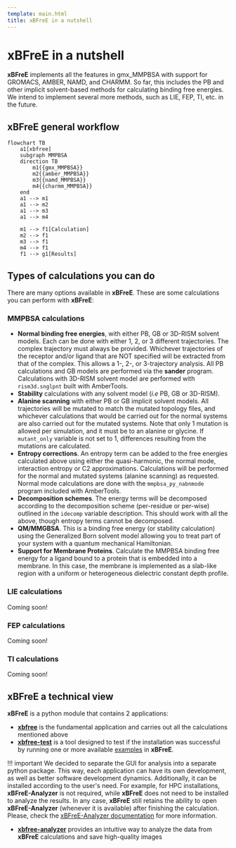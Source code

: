 ```yaml
---
template: main.html
title: xBFreE in a nutshell
---
```


# **xBFreE** in a nutshell
**xBFreE** implements all the features in gmx_MMPBSA with support for GROMACS, AMBER, NAMD, and CHARMM. So far, this 
includes the PB and other implicit solvent-based methods for calculating binding free energies. We intend to implement 
several more methods, such as LIE, FEP, TI, etc. in the future.

## **xBFreE** general workflow
```mermaid
flowchart TB
    a1[xbfree]
    subgraph MMPBSA
    direction TB
        m1{{gmx_MMPBSA}}
        m2{{amber_MMPBSA}}
        m3{{namd_MMPBSA}}
        m4{{charmm_MMPBSA}}
    end
    a1 --> m1
    a1 --> m2
    a1 --> m3
    a1 --> m4

    m1 --> f1[Calculation]
    m2 --> f1
    m3 --> f1
    m4 --> f1
    f1 --> g1[Results]
```


## Types of calculations you can do
There are many options available in **xBFreE**. These are some calculations you can perform with **xBFreE**:

### MMPBSA calculations
* **Normal binding free energies**, with either PB, GB or 3D-RISM solvent models. Each can be done with either
1, 2, or 3 different trajectories. The complex trajectory must always be provided. Whichever trajectories of the 
receptor and/or ligand that are NOT specified will be extracted from that of the complex. This allows a 1-, 
2-, or 3-trajectory analysis. All PB calculations and GB models are performed via the **sander** program. Calculations 
with 3D-RISM solvent model are performed with `rism3d.snglpnt` built with AmberTools.
* **Stability** calculations with any solvent model (_i.e_ PB, GB or 3D-RISM).
* **Alanine scanning** with either PB or GB implicit solvent models. All trajectories will be mutated to match
the mutated topology files, and whichever calculations that would be carried out for the normal systems are
also carried out for the mutated systems. Note that only 1 mutation is allowed per simulation, and it must
be to an alanine or glycine. If `mutant_only` variable is not set to 1, differences resulting from the mutations are 
calculated.
* **Entropy corrections**. An entropy term can be added to the free energies calculated above using either the
quasi-harmonic, the normal mode, interaction entropy or C2 approximations. Calculations will be performed for the normal 
and mutated systems (alanine scanning) as requested. Normal mode calculations are done with the
`mmpbsa_py_nabnmode` program included with AmberTools.
* **Decomposition schemes**. The energy terms will be decomposed according to the decomposition scheme (per-residue or 
per-wise) outlined in the `idecomp` variable description. This should work with all the above, though entropy terms
cannot be decomposed.
* **QM/MMGBSA**. This is a binding free energy (or stability calculation) using the Generalized Born solvent
model allowing you to treat part of your system with a quantum mechanical Hamiltonian.
* **Support for Membrane Proteins**. Calculate the MMPBSA binding free energy for a ligand bound to a protein
that is embedded into a membrane. In this case, the membrane is implemented as a slab-like region with a uniform or 
heterogeneous dielectric constant depth profile.

### LIE calculations 
Coming soon!

### FEP calculations 
Coming soon!

### TI calculations 
Coming soon!

## **xBFreE** a technical view
**xBFreE** is a python module that contains 2 applications: 

* [**xbfree**][5] is the fundamental application and carries out all the calculations mentioned above
* [**xbfree-test**][7] is a tool designed to test if the installation was successful by running one or more available 
  [examples][4] in **xBFreE**.

!!! important
    We decided to separate the GUI for analysis into a separate python package. This way, each application can have 
    its own development, as well as better software development dynamics. Additionally, it can be installed 
    according to the user's need. For example, for HPC installations, **xBFreE-Analyzer** is not required, while 
    **xBFreE** does not need to be installed to analyze the results. In any case, **xBFreE** still retains the 
    ability to open **xBFreE-Analyzer** (whenever it is available) after finishing the calculation. Please, check 
    the [xBFreE-Analyzer documentation]() for more information.

  * [**xbfree-analyzer**][6] provides an intuitive way to analyze the data from **xBFreE** calculations and save 
  high-quality images


  [1]: https://pubs.acs.org/doi/10.1021/ct300418h
  [3]: #types-of-calculations-you-can-do
  [4]: ../examples/README.md
  [5]: howworks.md
  [6]: ../analyzer.md
  [7]: ../examples/gmx_MMPBSA_test.md#running-gmx_mmpbsa_test